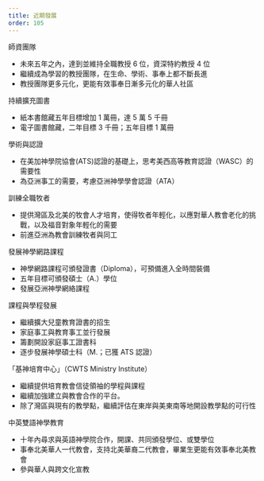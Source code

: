 ```yaml
---
title: 近期發展
order: 105
---
```


師資團隊

- 未來五年之內，達到並維持全職教授 6 位，資深特約教授 4 位
- 繼續成為學習的教授團隊，在生命、學術、事奉上都不斷長進
- 教授團隊更多元化，更能有效事奉日漸多元化的華人社區

持續擴充圖書

- 紙本書館藏五年目標增加 1 萬冊，達 5 萬 5 千冊
- 電子圖書館藏，二年目標 3 千冊；五年目標 1 萬冊

學術與認證

- 在美加神學院協會(ATS)認證的基礎上，思考美西高等教育認證（WASC）的需要性
- 為亞洲事工的需要，考慮亞洲神學學會認證（ATA）

訓練全職牧者

- 提供灣區及北美的牧會人才培育，使得牧者年輕化，以應對華人教會老化的挑戰，以及福音對象年輕化的需要
- 前進亞洲為教會訓練牧者與同工

發展神學網路課程

- 神學網路課程可頒發證書（Diploma），可預備進入全時間裝備
- 五年目標可頒發碩士（A.）學位
- 發展亞洲神學網絡課程

課程與學程發展

- 繼續擴大兒童教育證書的招生
- 家庭事工與教育事工並行發展
- 籌劃開設家庭事工證書科
- 逐步發展神學碩士科（M.；已獲 ATS 認證）

「基神培育中心」（CWTS Ministry Institute）

- 繼續提供培育教會信徒領袖的學程與課程
- 繼續加強建立與教會合作的平台。
- 除了灣區與現有的教學點，繼續評估在東岸與美東南等地開設教學點的可行性

中英雙語神學教育

- 十年內尋求與英語神學院合作，開課、共同頒發學位、或雙學位
- 事奉北美華人一代教會，支持北美華裔二代教會，畢業生更能有效事奉北美教會
- 參與華人與跨文化宣教
